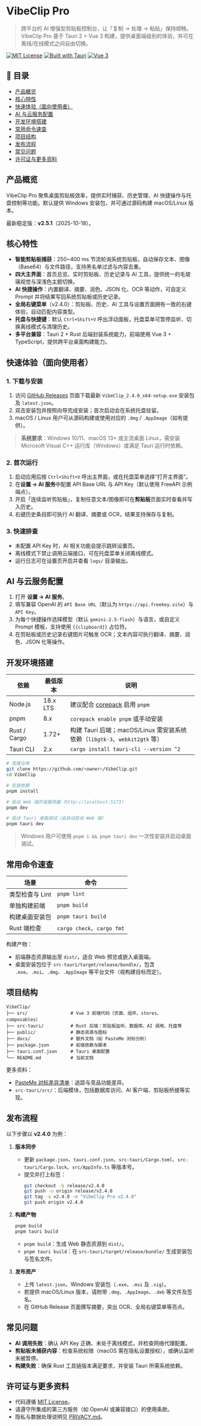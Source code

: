 # VibeClip Pro

> 跨平台的 AI 增强型剪贴板控制台，让「复制 → 处理 → 粘贴」保持顺畅。VibeClip Pro 基于 Tauri 2 + Vue 3 构建，提供桌面端级别的体验，并可在离线/在线模式之间自由切换。

[![MIT License](https://img.shields.io/badge/License-MIT-green.svg)](LICENSE)
[![Built with Tauri](https://img.shields.io/badge/Desktop-Tauri%202-blue.svg)](https://tauri.app)
[![Vue 3](https://img.shields.io/badge/Web-Vue%203-42b983.svg)](https://vuejs.org)

## 📑 目录

- [产品概览](#产品概览)
- [核心特性](#核心特性)
- [快速体验（面向使用者）](#快速体验面向使用者)
- [AI 与云服务配置](#ai-与云服务配置)
- [开发环境搭建](#开发环境搭建)
- [常用命令速查](#常用命令速查)
- [项目结构](#项目结构)
- [发布流程](#发布流程)
- [常见问题](#常见问题)
- [许可证与更多资料](#许可证与更多资料)

## 产品概览

VibeClip Pro 聚焦桌面剪贴板效率，提供实时捕获、历史管理、AI 快捷操作与托盘控制等功能。默认提供 Windows 安装包，并可通过源码构建 macOS/Linux 版本。

最新稳定版：**v2.5.1**（2025-10-18）。

## 核心特性

- **智能剪贴板捕获**：250~400 ms 节流轮询系统剪贴板，自动保存文本、图像（Base64）与文件路径，支持黑名单过滤与内容去重。
- **四大主界面**：首页总览、实时剪贴板、历史记录与 AI 工具，提供统一的毛玻璃视觉与深浅色主题切换。
- **AI 快捷操作**：内置翻译、摘要、润色、JSON 化、OCR 等动作，可自定义 Prompt 并将结果写回系统剪贴板或历史记录。
- **全局右键菜单**（v2.4.0）：剪贴板、历史、AI 工具与设置页面拥有一致的右键体验，自动匹配内容类型。
- **托盘与快捷键**：默认 `Ctrl+Shift+V` 呼出浮动面板，托盘菜单可暂停监听、切换离线模式与清理历史。
- **多平台兼容**：Tauri 2 + Rust 后端封装系统能力，前端使用 Vue 3 + TypeScript，提供跨平台桌面构建能力。

## 快速体验（面向使用者）

### 1. 下载与安装

1. 访问 [GitHub Releases](https://github.com/<owner>/VibeClip/releases) 页面下载最新 `VibeClip_2.4.0_x64-setup.exe` 安装包及 `latest.json`。
2. 双击安装包并按照向导完成安装；首次启动会在系统托盘驻留。
3. macOS / Linux 用户可从源码构建或使用对应的 `.dmg` / `.AppImage`（如有提供）。

> **系统要求**：Windows 10/11、macOS 13+ 或主流桌面 Linux，需安装 Microsoft Visual C++ 运行库（Windows）或满足 Tauri 运行时依赖。

### 2. 首次运行

1. 启动应用后按 `Ctrl+Shift+V` 呼出主界面，或在托盘菜单选择“打开主界面”。
2. 在**设置 → AI 服务**中配置 API Base URL 与 API Key（默认使用 FreeAPI 示例端点）。
3. 开启「连续监听剪贴板」，复制任意文本/图像即可在**剪贴板**页面实时查看并写入历史。
4. 右键历史条目即可执行 AI 翻译、摘要或 OCR，结果支持保存与复制。

### 3. 快速排查

- 未配置 API Key 时，AI 相关功能会提示跳转设置页。
- 离线模式下禁止调用云端接口，可在托盘菜单关闭离线模式。
- 运行日志可在设置页开启并查看 `logs/` 目录输出。

## AI 与云服务配置

1. 打开 **设置 → AI 服务**。
2. 填写兼容 OpenAI 的 `API Base URL`（默认为 `https://api.freekey.site`）与 `API Key`。
3. 为每个快捷操作选择模型（默认 `gemini-2.5-flash`）与语言，或自定义 Prompt 模板，支持使用 `{{clipboard}}` 占位符。
4. 在剪贴板或历史记录右键图片可触发 OCR；文本内容可执行翻译、摘要、润色、JSON 化等操作。

## 开发环境搭建

| 依赖 | 最低版本 | 说明 |
| --- | --- | --- |
| Node.js | 18.x LTS | 建议配合 [corepack](https://nodejs.org/api/corepack.html) 启用 `pnpm` |
| pnpm | 8.x | `corepack enable pnpm` 或手动安装 |
| Rust / Cargo | 1.72+ | 构建 Tauri 后端；macOS/Linux 需安装系统依赖（`libgtk-3`、`webkit2gtk` 等） |
| Tauri CLI | 2.x | `cargo install tauri-cli --version ^2` |

```bash
# 克隆仓库
git clone https://github.com/<owner>/VibeClip.git
cd VibeClip

# 安装依赖
pnpm install

# 启动 Web 端开发服务器（http://localhost:5173）
pnpm dev

# 启动 Tauri 桌面调试（会自动启动 Web 端）
pnpm tauri dev
```

> Windows 用户可使用 `pnpm i && pnpm tauri dev` 一次性安装并启动桌面调试。

## 常用命令速查

| 场景 | 命令 |
| --- | --- |
| 类型检查与 Lint | `pnpm lint` |
| 单独构建前端 | `pnpm build` |
| 构建桌面安装包 | `pnpm tauri build` |
| Rust 端检查 | `cargo check`、`cargo fmt` |

构建产物：
- 前端静态资源输出至 `dist/`，适合 Web 预览或嵌入桌面端。
- 桌面安装包位于 `src-tauri/target/release/bundle/`，包含 `.exe`、`.msi`、`.dmg`、`.AppImage` 等平台文件（视构建目标而定）。

## 项目结构

```
VibeClip/
├── src/                # Vue 3 前端代码（页面、组件、stores、composables）
├── src-tauri/          # Rust 后端：剪贴板监听、数据库、AI 调用、托盘等
├── public/             # 静态资源与图标
├── docs/               # 额外文档（如 PasteMe 对标分析）
├── package.json        # 前端依赖与脚本
├── tauri.conf.json     # Tauri 桌面配置
└── README.md           # 当前文档
```

更多资料：
- [PasteMe 对标差异清单](docs/paste-me-gap-analysis.md)：追踪与竞品功能差异。
- `src-tauri/src/`：后端模块，包括数据库访问、AI 客户端、剪贴板桥接等实现。

## 发布流程

以下步骤以 **v2.4.0** 为例：

1. **版本同步**
   - 更新 `package.json`、`tauri.conf.json`、`src-tauri/Cargo.toml`、`src-tauri/Cargo.lock`、`src/AppInfo.ts` 等版本号。
   - 提交并打上标签：
     ```bash
     git checkout -b release/v2.4.0
     git push -u origin release/v2.4.0
     git tag -a v2.4.0 -m "VibeClip Pro v2.4.0"
     git push origin v2.4.0
     ```

2. **构建产物**
   ```bash
   pnpm build
   pnpm tauri build
   ```
   - `pnpm build`：生成 Web 静态资源到 `dist/`。
   - `pnpm tauri build`：在 `src-tauri/target/release/bundle/` 生成安装包与签名文件。

3. **发布资产**
   - 上传 `latest.json`、Windows 安装包（`.exe`、`.msi` 及 `.sig`）。
   - 若提供 macOS/Linux 版本，请附带 `.dmg`、`.AppImage`、`.deb` 等文件及签名。
   - 在 GitHub Release 页面撰写摘要，突出 OCR、全局右键菜单等亮点。

## 常见问题

- **AI 调用失败**：确认 API Key 正确、未处于离线模式，并检查网络代理配置。
- **剪贴板未捕获内容**：检查系统权限（macOS 需在隐私设置授权），或确认监听未被暂停。
- **构建失败**：确保 Rust 工具链版本满足要求，并安装 Tauri 所需系统依赖。

## 许可证与更多资料

- 代码遵循 [MIT License](LICENSE)。
- 请遵守所集成的第三方服务（如 OpenAI 或兼容接口）的使用条款。
- 隐私与数据处理说明见 [PRIVACY.md](PRIVACY.md)。
